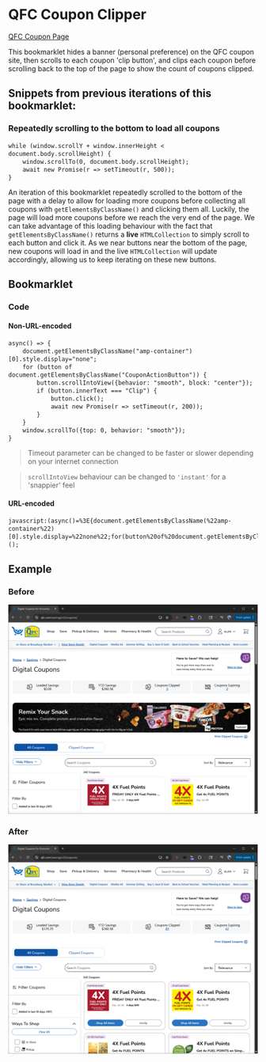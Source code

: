 # QFC Coupon Clipper

[QFC Coupon Page](https://www.qfc.com/savings/cl/coupons/)

This bookmarklet hides a banner (personal preference) on the QFC coupon site, then scrolls to each coupon 'clip button', and clips each coupon before scrolling back to the top of the page to show the count of coupons clipped.

## Snippets from previous iterations of this bookmarklet:
### Repeatedly scrolling to the bottom to load all coupons
```
while (window.scrollY + window.innerHeight < document.body.scrollHeight) {
    window.scrollTo(0, document.body.scrollHeight);
    await new Promise(r => setTimeout(r, 500));
}
```

An iteration of this bookmarklet repeatedly scrolled to the bottom of the page with a delay to allow for loading more coupons before collecting all coupons with `getElementsByClassName()` and clicking them all. Luckily, the page will load more coupons before we reach the very end of the page. We can take advantage of this loading behaviour with the fact that `getElementsByClassName()` returns a **live** `HTMLCollection` to simply scroll to each button and click it. As we near buttons near the bottom of the page, new coupons will load in and the live `HTMLCollection` will update accordingly, allowing us to keep iterating on these new buttons.

## Bookmarklet
### Code
#### Non-URL-encoded
```
async() => {
    document.getElementsByClassName("amp-container")[0].style.display="none";
    for (button of document.getElementsByClassName("CouponActionButton")) {
        button.scrollIntoView({behavior: "smooth", block: "center"});
        if (button.innerText === "Clip") {
            button.click();
            await new Promise(r => setTimeout(r, 200));
        }
    }
    window.scrollTo({top: 0, behavior: "smooth"});
}
```
> Timeout parameter can be changed to be faster or slower depending on your internet connection

> `scrollIntoView` behaviour can be changed to `'instant'` for a 'snappier' feel
#### URL-encoded
```
javascript:(async()=%3E{document.getElementsByClassName(%22amp-container%22)[0].style.display=%22none%22;for(button%20of%20document.getElementsByClassName(%22CouponActionButton%22))button.scrollIntoView({behavior:%22smooth%22,block:%22center%22}),%22Clip%22===button.innerText%26%26(button.click(),await%20new%20Promise(r=%3EsetTimeout(r,200)));window.scrollTo({top:0,behavior:%22smooth%22})})();
```

## Example

### Before
![Safeway coupon page](./assets/qfc-before.png)

### After
![Safeway coupon page decluttered with coupons loaded](./assets/qfc-after.png)